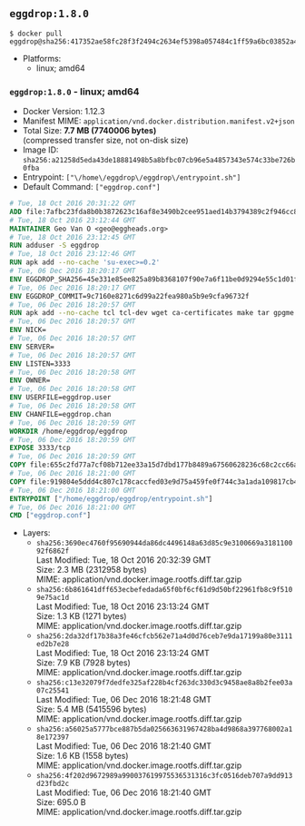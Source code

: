 ## `eggdrop:1.8.0`

```console
$ docker pull eggdrop@sha256:417352ae58fc28f3f2494c2634ef5398a057484c1ff59a6bc03852a4cddfc631
```

-	Platforms:
	-	linux; amd64

### `eggdrop:1.8.0` - linux; amd64

-	Docker Version: 1.12.3
-	Manifest MIME: `application/vnd.docker.distribution.manifest.v2+json`
-	Total Size: **7.7 MB (7740006 bytes)**  
	(compressed transfer size, not on-disk size)
-	Image ID: `sha256:a21258d5eda43de18881498b5a8bfbc07cb96e5a4857343e574c33be726b0fba`
-	Entrypoint: `["\/home\/eggdrop\/eggdrop\/entrypoint.sh"]`
-	Default Command: `["eggdrop.conf"]`

```dockerfile
# Tue, 18 Oct 2016 20:31:22 GMT
ADD file:7afbc23fda8b0b3872623c16af8e3490b2cee951aed14b3794389c2f946cc8c7 in / 
# Tue, 18 Oct 2016 23:12:44 GMT
MAINTAINER Geo Van O <geo@eggheads.org>
# Tue, 18 Oct 2016 23:12:45 GMT
RUN adduser -S eggdrop
# Tue, 18 Oct 2016 23:12:46 GMT
RUN apk add --no-cache 'su-exec>=0.2'
# Tue, 06 Dec 2016 18:20:17 GMT
ENV EGGDROP_SHA256=45e331e85ee825a89b8368107f90e7a6f11be0d9294e55c1d01f54a980813b81
# Tue, 06 Dec 2016 18:20:17 GMT
ENV EGGDROP_COMMIT=9c7160e8271c6d99a22fea980a5b9e9cfa96732f
# Tue, 06 Dec 2016 18:20:57 GMT
RUN apk add --no-cache tcl tcl-dev wget ca-certificates make tar gpgme bash build-base openssl openssl-dev  && wget https://github.com/eggheads/eggdrop/archive/$EGGDROP_COMMIT.tar.gz -O develop.tar.gz  && echo "$EGGDROP_SHA256  develop.tar.gz" | sha256sum -c -   && tar -zxvf develop.tar.gz   && rm develop.tar.gz     && ( cd eggdrop-$EGGDROP_COMMIT     && ./configure     && make config     && make     && make install DEST=/home/eggdrop/eggdrop )   && rm -rf eggdrop-$EGGDROP_COMMIT   && mkdir /home/eggdrop/eggdrop/data   && chown -R eggdrop /home/eggdrop/eggdrop   && apk del tcl-dev wget ca-certificates make tar gpgme build-base openssl-dev
# Tue, 06 Dec 2016 18:20:57 GMT
ENV NICK=
# Tue, 06 Dec 2016 18:20:57 GMT
ENV SERVER=
# Tue, 06 Dec 2016 18:20:57 GMT
ENV LISTEN=3333
# Tue, 06 Dec 2016 18:20:58 GMT
ENV OWNER=
# Tue, 06 Dec 2016 18:20:58 GMT
ENV USERFILE=eggdrop.user
# Tue, 06 Dec 2016 18:20:58 GMT
ENV CHANFILE=eggdrop.chan
# Tue, 06 Dec 2016 18:20:59 GMT
WORKDIR /home/eggdrop/eggdrop
# Tue, 06 Dec 2016 18:20:59 GMT
EXPOSE 3333/tcp
# Tue, 06 Dec 2016 18:20:59 GMT
COPY file:655c2fd77a7cf08b712ee33a15d7dbd177b8489a67560628236c68c2cc66aa58 in /home/eggdrop/eggdrop 
# Tue, 06 Dec 2016 18:21:00 GMT
COPY file:919804e5ddd4c807c178caccfed03e9d75a459fe0f744c3a1ada109817cb44ec in /home/eggdrop/eggdrop/scripts/ 
# Tue, 06 Dec 2016 18:21:00 GMT
ENTRYPOINT ["/home/eggdrop/eggdrop/entrypoint.sh"]
# Tue, 06 Dec 2016 18:21:00 GMT
CMD ["eggdrop.conf"]
```

-	Layers:
	-	`sha256:3690ec4760f95690944da86dc4496148a63d85c9e3100669a318110092f6862f`  
		Last Modified: Tue, 18 Oct 2016 20:32:39 GMT  
		Size: 2.3 MB (2312958 bytes)  
		MIME: application/vnd.docker.image.rootfs.diff.tar.gzip
	-	`sha256:6b861641dff653ecbefedada65f0bf6cf61d9d50bf22961fb8c9f5109e75ac1d`  
		Last Modified: Tue, 18 Oct 2016 23:13:24 GMT  
		Size: 1.3 KB (1271 bytes)  
		MIME: application/vnd.docker.image.rootfs.diff.tar.gzip
	-	`sha256:2da32df17b38a3fe46cfcb562e71a4d0d76ceb7e9da17199a80e3111ed2b7e28`  
		Last Modified: Tue, 18 Oct 2016 23:13:24 GMT  
		Size: 7.9 KB (7928 bytes)  
		MIME: application/vnd.docker.image.rootfs.diff.tar.gzip
	-	`sha256:c13e32079f7dedfe325af228b4cf263dc330d3c9458ae8a8b2fee03a07c25541`  
		Last Modified: Tue, 06 Dec 2016 18:21:48 GMT  
		Size: 5.4 MB (5415596 bytes)  
		MIME: application/vnd.docker.image.rootfs.diff.tar.gzip
	-	`sha256:a56025a5777bce887b5da025663631967428ba4d9868a397768002a18e172397`  
		Last Modified: Tue, 06 Dec 2016 18:21:40 GMT  
		Size: 1.6 KB (1558 bytes)  
		MIME: application/vnd.docker.image.rootfs.diff.tar.gzip
	-	`sha256:4f202d9672989a990037619975536531316c3fc0516deb707a9dd913d23fbd2c`  
		Last Modified: Tue, 06 Dec 2016 18:21:40 GMT  
		Size: 695.0 B  
		MIME: application/vnd.docker.image.rootfs.diff.tar.gzip
